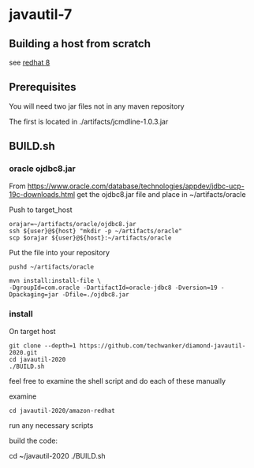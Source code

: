 # javautil-7


## Building a host from scratch

   see [redhat 8](./amazon-redhat/README.md)


## Prerequisites

You will need two jar files not in any maven repository

The first is located in ./artifacts/jcmdline-1.0.3.jar


## BUILD.sh

### oracle ojdbc8.jar

From https://www.oracle.com/database/technologies/appdev/jdbc-ucp-19c-downloads.html get the ojdbc8.jar file and place in ~/artifacts/oracle

Push to target_host

    orajar=~/artifacts/oracle/ojdbc8.jar
    ssh ${user}@${host} "mkdir -p ~/artifacts/oracle"
    scp $orajar ${user}@${host}:~/artifacts/oracle


Put the file into your repository

    pushd ~/artifacts/oracle

    mvn install:install-file \
    -DgroupId=com.oracle -DartifactId=oracle-jdbc8 -Dversion=19 -Dpackaging=jar -Dfile=./ojdbc8.jar


### install

On target host 

    git clone --depth=1 https://github.com/techwanker/diamond-javautil-2020.git
    cd javautil-2020    
    ./BUILD.sh

feel free to examine the shell script and do each of these manually

examine

    cd javautil-2020/amazon-redhat
   
run any necessary scripts

build the code:

   cd ~/javautil-2020
   ./BUILD.sh


